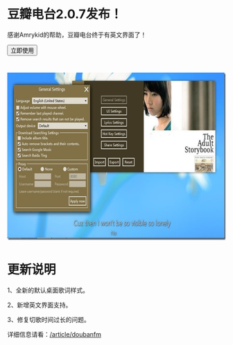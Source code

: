 # 豆瓣电台2.0.7发布！

<form action="http://doubanfmcloud.sinaapp.com/publish/doubanfm.application">

感谢Amrykid的帮助，豆瓣电台终于有英文界面了！

<input type="submit" value="立即使用"> 

</form>

# [<img title="DoubanFM_2.0.7" style="border-top: 0px; border-right: 0px; background-image: none; border-bottom: 0px; padding-top: 0px; padding-left: 0px; border-left: 0px; display: inline; padding-right: 0px" border="0" alt="DoubanFM_2.0.7" src="/attachment/up/blog/images/2.0.7_11A5A/DoubanFM_2.0.7_thumb.jpg" width="644" height="387">](/attachment/up/blog/images/2.0.7_11A5A/DoubanFM_2.0.7.jpg)

# 更新说明

1、全新的默认桌面歌词样式。

2、新增英文界面支持。

3、修复切歌时间过长的问题。



详细信息请看：[/article/doubanfm](/article/doubanfm)
